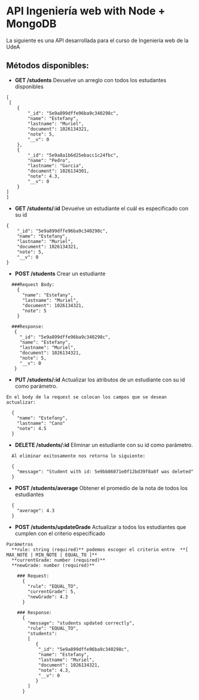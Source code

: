 # API Ingeniería web with Node + MongoDB
La siguiente es una API desarrollada para el curso de Ingeniería web de la UdeA

## Métodos disponibles:

- **GET /students** Devuelve un arreglo con todos los estudantes disponibles

```
[
 [
    {
        "_id": "5e9a899dffe96ba9c340298c",
        "name": "Estefany",
        "lastname": "Muriel",
        "document": 1026134321,
        "note": 5,
        "__v": 0
    },
    {
        "_id": "5e9a8a1b6d25ebacc1c24fbc",
        "name": "Pedro",
        "lastname": "Garcia",
        "document": 1026134301,
        "note": 4.3,
        "__v": 0
    }
]
]
```

- **GET /students/:id** Devuelve un estudiante el cuál es especificado con su id

```
{
    "_id": "5e9a899dffe96ba9c340298c",
    "name": "Estefany",
    "lastname": "Muriel",
    "document": 1026134321,
    "note": 5,
    "__v": 0
}
```

- **POST /students** Crear un estudiante

```
  ###Request Body:
    {
      "name": "Estefany",
      "lastname": "Muriel",
      "document": 1026134321,
      "note": 5
    }

  ###Response:
   {
     "_id": "5e9a899dffe96ba9c340298c",
     "name": "Estefany",
     "lastname": "Muriel",
     "document": 1026134321,
     "note": 5,
     "__v": 0
   }
```

- **PUT /students/:id** Actualizar los atributos de un estudiante con su id como parámetro.

```
En el body de la request se colocan los campos que se desean actualizar:

  {
    "name": "Estefany",
    "lastname": "Cano"
    "note": 4.5
  }
```

- **DELETE /students/:id** Eliminar un estudiante con su id como parámetro.

```
  Al eliminar exitosamente nos retorna lo siguiente:

  {
    "message": "Student with id: 5e9bb86071e0f12bd39f8a8f was deleted"
  }
```

- **POST /students/average** Obtener el promedio de la nota de todos los estudiantes

```
  {
    "average": 4.3
  }
```

- **POST /students/updateGrade** Actualizar a todos los estudiantes que cumplen con el criterio especificado

```
Parámetros
  **rule: string (required)** podemos escoger el criterio entre  **[ MAX_NOTE | MIN_NOTE | EQUAL_TO ]**
  **currentGrade: number (required)**
  **newGrade: number (required)**

    ### Request:
      {
        "rule": "EQUAL_TO",
        "currentGrade": 5,
        "newGrade": 4.3
      }

    ### Response: 
      {
        "message": "students updated correctly",
        "rule": "EQUAL_TO",
        "students": 
        [
           {
            "_id": "5e9a899dffe96ba9c340298c",
            "name": "Estefany",
            "lastname": "Muriel",
            "document": 1026134321,
            "note": 4.3,
            "__v": 0
           }
        ]
      }
```
